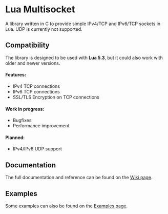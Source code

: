 
# Lua Multisocket
A library written in C to provide simple IPv4/TCP and IPv6/TCP sockets in Lua.
UDP is currently not supported.

## Compatibility
The library is designed to be used with **Lua 5.3**, 
but it could also work with older and newer versions.

#### Features:
* IPv4 TCP connections
* IPv6 TCP connections
* SSL/TLS Encryption on TCP connections

#### Work in progress:
* Bugfixes
* Performance improvement

#### Planned:
* IPv4/IPv6 UDP support

## Documentation
The full documentation and reference can be found on the [Wiki page](https://github.com/NerLOR/Multisocket/wiki).

## Examples
Some examples can also be found on the [Examples page](https://github.com/NerLOR/Multisocket/wiki/Examples).
